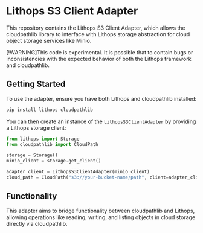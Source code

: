 # Lithops S3 Client Adapter

This repository contains the Lithops S3 Client Adapter, which allows the cloudpathlib library to interface with Lithops storage abstraction for cloud object storage services like Minio.


[!WARNING]This code is experimental. It is possible that to contain bugs or inconsistencies with the expected behavior of both the Lithops framework and cloudpathlib.

## Getting Started

To use the adapter, ensure you have both Lithops and cloudpathlib installed:

```bash
pip install lithops cloudpathlib
```

You can then create an instance of the `LithopsS3ClientAdapter` by providing a Lithops storage client:

```python
from lithops import Storage
from cloudpathlib import CloudPath

storage = Storage()
minio_client = storage.get_client()

adapter_client = LithopsS3ClientAdapter(minio_client)
cloud_path = CloudPath("s3://your-bucket-name/path", client=adapter_client)
```

## Functionality

This adapter aims to bridge functionality between cloudpathlib and Lithops, allowing operations like reading, writing, and listing objects in cloud storage directly via cloudpathlib.
